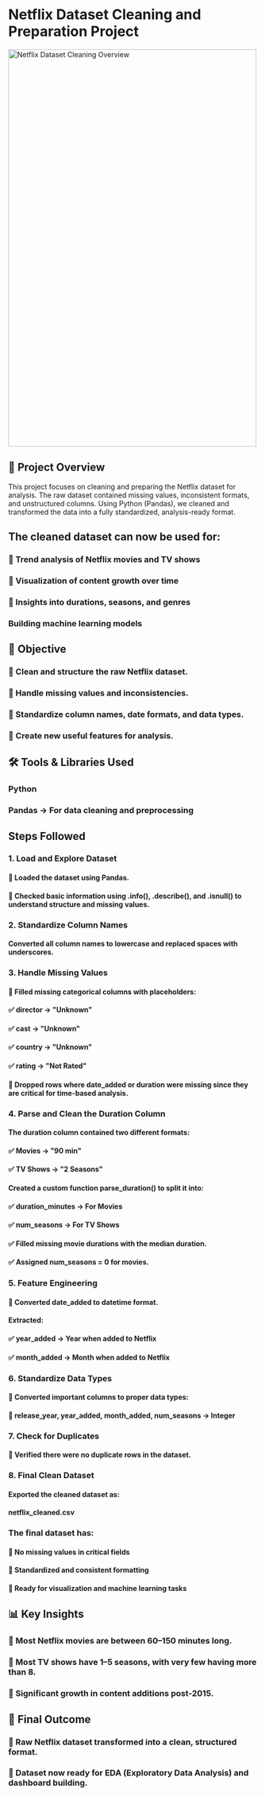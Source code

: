 # Netflix Dataset Cleaning and Preparation Project
<img width="500" height="800" alt="Netflix Dataset Cleaning Overview" src="https://github.com/user-attachments/assets/85dfb69d-49e5-40f4-8e5c-123d0a308f4d" />


## 📌 Project Overview
This project focuses on cleaning and preparing the Netflix dataset for analysis.
The raw dataset contained missing values, inconsistent formats, and unstructured columns.
Using Python (Pandas), we cleaned and transformed the data into a fully standardized, analysis-ready format.

##  The cleaned dataset can now be used for:

### 🔹 Trend analysis of Netflix movies and TV shows

### 🔹 Visualization of content growth over time

### 🔹 Insights into durations, seasons, and genres

### Building machine learning models

## 🎯 Objective

### 🔹 Clean and structure the raw Netflix dataset.

### 🔹 Handle missing values and inconsistencies.

### 🔹 Standardize column names, date formats, and data types.

### 🔹 Create new useful features for analysis.

## 🛠 Tools & Libraries Used

### Python

### Pandas → For data cleaning and preprocessing

## Steps Followed
### 1. Load and Explore Dataset

#### 🔹 Loaded the dataset using Pandas.

#### 🔹 Checked basic information using .info(), .describe(), and .isnull() to understand structure and missing values.

### 2. Standardize Column Names

#### Converted all column names to lowercase and replaced spaces with underscores.

### 3. Handle Missing Values

#### 🔹 Filled missing categorical columns with placeholders:

#### ✅ director → "Unknown"

#### ✅ cast → "Unknown"

#### ✅ country → "Unknown"

#### ✅ rating → "Not Rated"

#### 🔹 Dropped rows where date_added or duration were missing since they are critical for time-based analysis.

### 4. Parse and Clean the Duration Column

#### The duration column contained two different formats:

#### ✅ Movies → "90 min"

#### ✅ TV Shows → "2 Seasons"

#### Created a custom function parse_duration() to split it into:

#### ✅ duration_minutes → For Movies

#### ✅ num_seasons → For TV Shows

#### ✅ Filled missing movie durations with the median duration.

#### ✅ Assigned num_seasons = 0 for movies.

### 5. Feature Engineering

#### 🔹 Converted date_added to datetime format.

#### Extracted:

#### ✅ year_added → Year when added to Netflix

#### ✅ month_added → Month when added to Netflix

### 6. Standardize Data Types

#### 🔹 Converted important columns to proper data types:

#### 🔹 release_year, year_added, month_added, num_seasons → Integer

### 7. Check for Duplicates

#### 🔹 Verified there were no duplicate rows in the dataset.

### 8. Final Clean Dataset

#### Exported the cleaned dataset as:

#### netflix_cleaned.csv

### The final dataset has:

#### 🔹 No missing values in critical fields

#### 🔹 Standardized and consistent formatting

#### 🔹 Ready for visualization and machine learning tasks

## 📊 Key Insights

### 🔹 Most Netflix movies are between 60–150 minutes long.

### 🔹 Most TV shows have 1–5 seasons, with very few having more than 8.

### 🔹 Significant growth in content additions post-2015.

## 🚀 Final Outcome

### 🔹 Raw Netflix dataset transformed into a clean, structured format.

### 🔹 Dataset now ready for EDA (Exploratory Data Analysis) and dashboard building.
